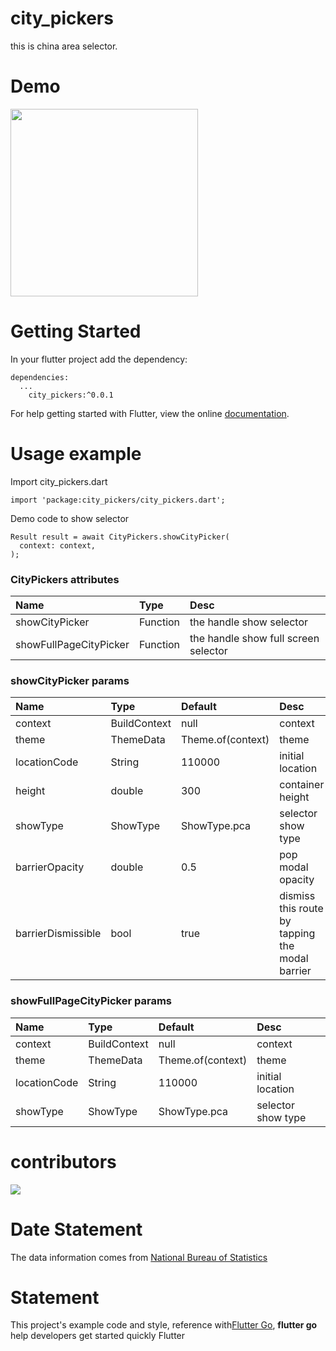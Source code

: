 # city_pickers

this is china area selector.

# Demo
<image src="https://img.alicdn.com/tfs/TB16H9XGCzqK1RjSZPcXXbTepXa-329-687.gif" style="width: 300px" />

# Getting Started


In your flutter project add the dependency:

```
dependencies:
  ...
    city_pickers:^0.0.1
```

For help getting started with Flutter, view the online [documentation](https://flutter.io/).

# Usage example
Import city_pickers.dart

```
import 'package:city_pickers/city_pickers.dart';
```

Demo code to show selector

```
Result result = await CityPickers.showCityPicker(
  context: context,
);
```



### CityPickers attributes

|Name|Type|Desc|
|:---------------|:--------|:----------|
|showCityPicker|Function|the handle show selector |
|showFullPageCityPicker|Function|the handle show full screen selector |


### showCityPicker params

|Name|Type|Default|Desc|
|:---------------|:--------|:----|:----------|
|context|BuildContext|null|context|
|theme|ThemeData|Theme.of(context)| theme|
|locationCode|String|110000| initial location|
|height|double|300| container height|
|showType|ShowType|ShowType.pca| selector show type|
|barrierOpacity|double|0.5|pop modal opacity|
|barrierDismissible|bool|true| dismiss this route by tapping the modal barrier|


### showFullPageCityPicker params

|Name|Type|Default|Desc|
|:---------------|:--------|:----|:----------|
|context|BuildContext|null|context|
|theme|ThemeData|Theme.of(context)| theme|
|locationCode|String|110000| initial location|
|showType|ShowType|ShowType.pca| selector show type|



# contributors

<a href="https://github.com/hanxu317317/city_pickers/graphs/contributors">
  <img src="https://contrib.rocks/image?repo=hanxu317317/city_pickers" />
</a>

# Date Statement

The data information comes from [National Bureau of Statistics](http://www.stats.gov.cn/sj/tjbz/tjyqhdmhcxhfdm/2018/index.html)

# Statement

This project's example code and style, reference with[Flutter Go](https://github.com/alibaba/flutter-go/), **flutter go** help developers get started quickly Flutter
